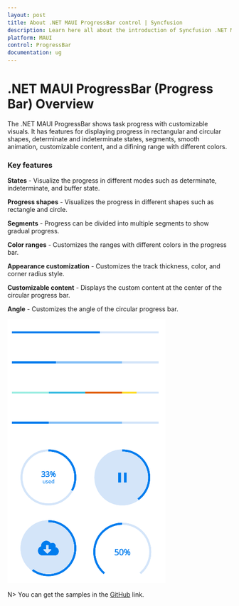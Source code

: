 ```yaml
---
layout: post
title: About .NET MAUI ProgressBar control | Syncfusion 
description: Learn here all about the introduction of Syncfusion .NET MAUI ProgressBar (Progress Bar) control, its elements and more.
platform: MAUI
control: ProgressBar
documentation: ug
---
```


# .NET MAUI ProgressBar (Progress Bar) Overview

The .NET MAUI ProgressBar shows task progress with customizable visuals. It has features for displaying progress in rectangular and circular shapes, determinate and indeterminate states, segments, smooth animation, customizable content, and a difining range with different colors.

### Key features

**States** - Visualize the progress in different modes such as determinate, indeterminate, and buffer state. 

**Progress shapes** - Visualizes the progress in different shapes such as rectangle and circle.

**Segments** - Progress can be divided into multiple segments to show gradual progress.

**Color ranges** - Customizes the ranges with different colors in the progress bar.

**Appearance customization** - Customizes the track thickness, color, and corner radius style. 

**Customizable content** - Displays the custom content at the center of the circular progress bar.

**Angle** - Customizes the angle of the circular progress bar.

![ProgresBar control for .NET MAUI.](images/overview/.net_maui_progressbar.PNG)

N> You can get the samples in the [GitHub](https://github.com/syncfusion/maui-demos) link.
